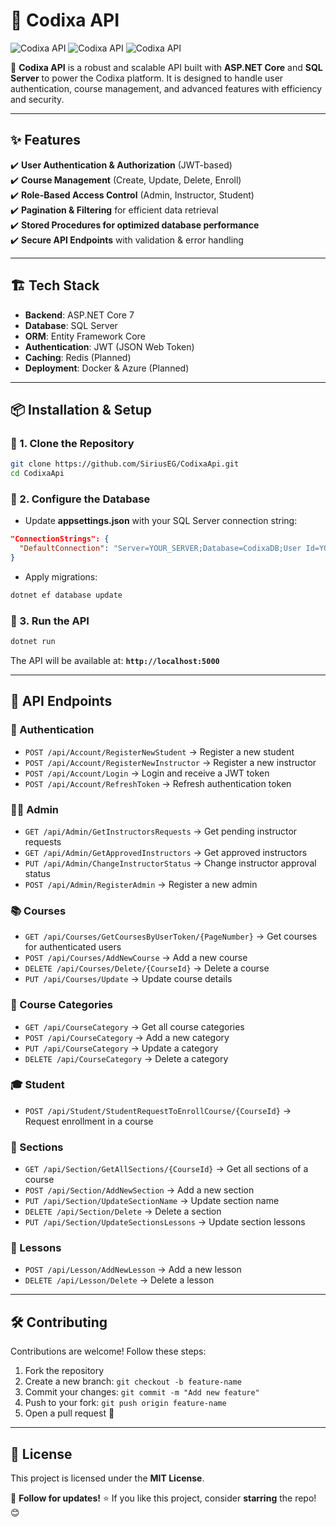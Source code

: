 # 🌟 Codixa API

![Codixa API](https://img.shields.io/badge/ASP.NET-Core-blue.svg)
![Codixa API](https://img.shields.io/badge/SQL-Server-red.svg)
![Codixa API](https://img.shields.io/badge/Status-Under%20Development-yellow.svg)

🚀 **Codixa API** is a robust and scalable API built with **ASP.NET Core** and **SQL Server** to power the Codixa platform. It is designed to handle user authentication, course management, and advanced features with efficiency and security.

---

## ✨ Features
✔️ **User Authentication & Authorization** (JWT-based)  
✔️ **Course Management** (Create, Update, Delete, Enroll)  
✔️ **Role-Based Access Control** (Admin, Instructor, Student)  
✔️ **Pagination & Filtering** for efficient data retrieval  
✔️ **Stored Procedures for optimized database performance**  
✔️ **Secure API Endpoints** with validation & error handling  

---

## 🏗️ Tech Stack
- **Backend**: ASP.NET Core 7  
- **Database**: SQL Server  
- **ORM**: Entity Framework Core  
- **Authentication**: JWT (JSON Web Token)  
- **Caching**: Redis (Planned)  
- **Deployment**: Docker & Azure (Planned)  

---

## 📦 Installation & Setup

### 🔹 1. Clone the Repository
```bash
git clone https://github.com/SiriusEG/CodixaApi.git
cd CodixaApi
```

### 🔹 2. Configure the Database
- Update **appsettings.json** with your SQL Server connection string:
```json
"ConnectionStrings": {
  "DefaultConnection": "Server=YOUR_SERVER;Database=CodixaDB;User Id=YOUR_USER;Password=YOUR_PASSWORD;"
}
```
- Apply migrations:
```bash
dotnet ef database update
```

### 🔹 3. Run the API
```bash
dotnet run
```
The API will be available at: **`http://localhost:5000`**

---

## 📜 API Endpoints

### 🔐 Authentication
- `POST /api/Account/RegisterNewStudent` → Register a new student
- `POST /api/Account/RegisterNewInstructor` → Register a new instructor
- `POST /api/Account/Login` → Login and receive a JWT token
- `POST /api/Account/RefreshToken` → Refresh authentication token

### 👨‍🏫 Admin
- `GET /api/Admin/GetInstructorsRequests` → Get pending instructor requests
- `GET /api/Admin/GetApprovedInstructors` → Get approved instructors
- `PUT /api/Admin/ChangeInstructorStatus` → Change instructor approval status
- `POST /api/Admin/RegisterAdmin` → Register a new admin

### 📚 Courses
- `GET /api/Courses/GetCoursesByUserToken/{PageNumber}` → Get courses for authenticated users
- `POST /api/Courses/AddNewCourse` → Add a new course
- `DELETE /api/Courses/Delete/{CourseId}` → Delete a course
- `PUT /api/Courses/Update` → Update course details

### 📂 Course Categories
- `GET /api/CourseCategory` → Get all course categories
- `POST /api/CourseCategory` → Add a new category
- `PUT /api/CourseCategory` → Update a category
- `DELETE /api/CourseCategory` → Delete a category

### 🎓 Student
- `POST /api/Student/StudentRequestToEnrollCourse/{CourseId}` → Request enrollment in a course

### 📖 Sections
- `GET /api/Section/GetAllSections/{CourseId}` → Get all sections of a course
- `POST /api/Section/AddNewSection` → Add a new section
- `PUT /api/Section/UpdateSectionName` → Update section name
- `DELETE /api/Section/Delete` → Delete a section
- `PUT /api/Section/UpdateSectionsLessons` → Update section lessons

### 🎥 Lessons
- `POST /api/Lesson/AddNewLesson` → Add a new lesson
- `DELETE /api/Lesson/Delete` → Delete a lesson

---

## 🛠️ Contributing
Contributions are welcome! Follow these steps:
1. Fork the repository  
2. Create a new branch: `git checkout -b feature-name`  
3. Commit your changes: `git commit -m "Add new feature"`  
4. Push to your fork: `git push origin feature-name`  
5. Open a pull request 🚀  

---

## 📄 License
This project is licensed under the **MIT License**.

📢 **Follow for updates!** ⭐ If you like this project, consider **starring** the repo! 😊

